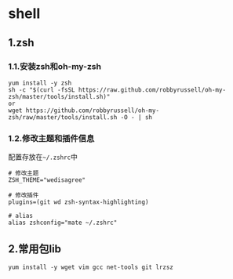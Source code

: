# shell
## 1.zsh
### 1.1.安装zsh和oh-my-zsh
```shell
yum install -y zsh
sh -c "$(curl -fsSL https://raw.github.com/robbyrussell/oh-my-zsh/master/tools/install.sh)"
or
wget https://github.com/robbyrussell/oh-my-zsh/raw/master/tools/install.sh -O - | sh
```
### 1.2.修改主题和插件信息
配置存放在`~/.zshrc`中
```shell
# 修改主题
ZSH_THEME="wedisagree"

# 修改插件
plugins=(git wd zsh-syntax-highlighting)

# alias
alias zshconfig="mate ~/.zshrc"
```

## 2.常用包lib
```shell
yum install -y wget vim gcc net-tools git lrzsz
```

